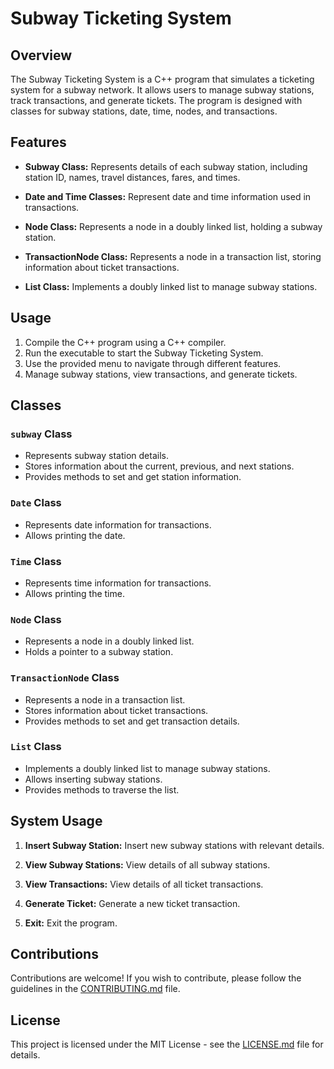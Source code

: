# Subway Ticketing System

## Overview

The Subway Ticketing System is a C++ program that simulates a ticketing system for a subway network. It allows users to manage subway stations, track transactions, and generate tickets. The program is designed with classes for subway stations, date, time, nodes, and transactions.

## Features

- **Subway Class:** Represents details of each subway station, including station ID, names, travel distances, fares, and times.

- **Date and Time Classes:** Represent date and time information used in transactions.

- **Node Class:** Represents a node in a doubly linked list, holding a subway station.

- **TransactionNode Class:** Represents a node in a transaction list, storing information about ticket transactions.

- **List Class:** Implements a doubly linked list to manage subway stations.

## Usage

1. Compile the C++ program using a C++ compiler.
2. Run the executable to start the Subway Ticketing System.
3. Use the provided menu to navigate through different features.
4. Manage subway stations, view transactions, and generate tickets.

## Classes

### `subway` Class

- Represents subway station details.
- Stores information about the current, previous, and next stations.
- Provides methods to set and get station information.

### `Date` Class

- Represents date information for transactions.
- Allows printing the date.

### `Time` Class

- Represents time information for transactions.
- Allows printing the time.

### `Node` Class

- Represents a node in a doubly linked list.
- Holds a pointer to a subway station.

### `TransactionNode` Class

- Represents a node in a transaction list.
- Stores information about ticket transactions.
- Provides methods to set and get transaction details.

### `List` Class

- Implements a doubly linked list to manage subway stations.
- Allows inserting subway stations.
- Provides methods to traverse the list.

## System Usage

1. **Insert Subway Station:** Insert new subway stations with relevant details.

2. **View Subway Stations:** View details of all subway stations.

3. **View Transactions:** View details of all ticket transactions.

4. **Generate Ticket:** Generate a new ticket transaction.

5. **Exit:** Exit the program.

## Contributions

Contributions are welcome! If you wish to contribute, please follow the guidelines in the [CONTRIBUTING.md](CONTRIBUTING.md) file.

## License

This project is licensed under the MIT License - see the [LICENSE.md](LICENSE.md) file for details.
